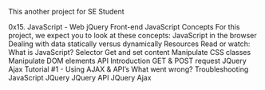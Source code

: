 This another project for SE Student

0x15. JavaScript - Web jQuery
Front-end
JavaScript
Concepts
For this project, we expect you to look at these concepts:
JavaScript in the browser
Dealing with data statically versus dynamically
Resources
Read or watch:
What is JavaScript?
Selector
Get and set content
Manipulate CSS classes
Manipulate DOM elements
API
Introduction
GET & POST request
JQuery Ajax Tutorial #1 - Using AJAX & API’s
What went wrong? Troubleshooting JavaScript
JQuery
JQuery API
JQuery Ajax

